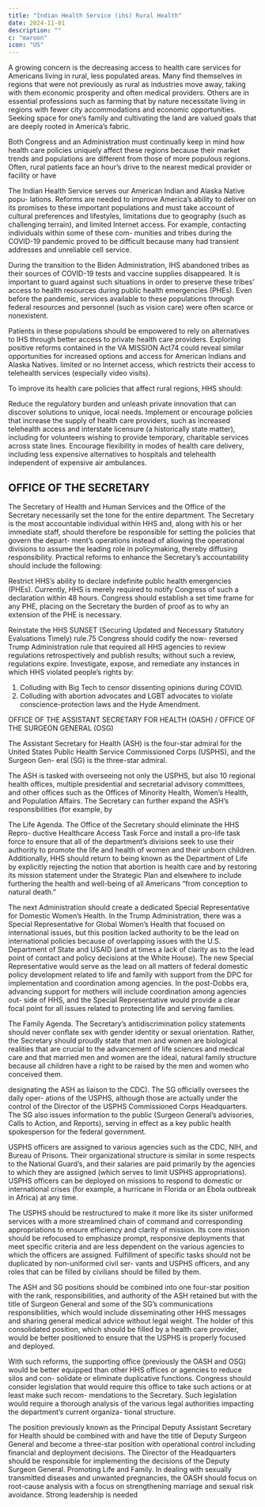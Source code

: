 ```yaml
---
title: "Indian Health Service (ihs) Rural Health"
date: 2024-11-01
description: ""
c: "maroon"
icon: "US"
---
```



A growing concern is the decreasing access to health care services for Americans
living in rural, less populated areas. Many find themselves in regions that were not
previously as rural as industries move away, taking with them economic prosperity
and often medical providers. Others are in essential professions such as farming
that by nature necessitate living in regions with fewer city accommodations and
economic opportunities. Seeking space for one’s family and cultivating the land
are valued goals that are deeply rooted in America’s fabric.

Both Congress and an Administration must continually keep in mind how
health care policies uniquely affect these regions because their market trends
and populations are different from those of more populous regions. Often, rural
patients face an hour’s drive to the nearest medical provider or facility or have

The Indian Health Service serves our American Indian and Alaska Native popu-
lations. Reforms are needed to improve America’s ability to deliver on its promises
to these important populations and must take account of cultural preferences and
lifestyles, limitations due to geography (such as challenging terrain), and limited
Internet access. For example, contacting individuals within some of these com-
munities and tribes during the COVID-19 pandemic proved to be difficult because
many had transient addresses and unreliable cell service.

During the transition to the Biden Administration, IHS abandoned tribes as
their sources of COVID-19 tests and vaccine supplies disappeared. It is important
to guard against such situations in order to preserve these tribes’ access to health
resources during public health emergencies (PHEs). Even before the pandemic,
services available to these populations through federal resources and personnel
(such as vision care) were often scarce or nonexistent.

Patients in these populations should be empowered to rely on alternatives to
IHS through better access to private health care providers. Exploring positive
reforms contained in the VA MISSION Act74 could reveal similar opportunities
for increased options and access for American Indians and Alaska Natives.
limited or no Internet access, which restricts their access to telehealth services
(especially video visits).

To improve its health care policies that affect rural regions, HHS should:

Reduce the regulatory burden and unleash private innovation that can
discover solutions to unique, local needs.
Implement or encourage policies that increase the supply of health care
providers, such as increased telehealth access and interstate licensure
(a historically state matter), including for volunteers wishing to provide
temporary, charitable services across state lines.
Encourage flexibility in modes of health care delivery, including less
expensive alternatives to hospitals and telehealth independent of expensive
air ambulances.


## OFFICE OF THE SECRETARY

The Secretary of Health and Human Services and the Office of the Secretary
necessarily set the tone for the entire department. The Secretary is the most
accountable individual within HHS and, along with his or her immediate staff,
should therefore be responsible for setting the policies that govern the depart-
ment’s operations instead of allowing the operational divisions to assume the
leading role in policymaking, thereby diffusing responsibility.
Practical reforms to enhance the Secretary’s accountability should include
the following:

Restrict HHS’s ability to declare indefinite public health emergencies
(PHEs). Currently, HHS is merely required to notify Congress of such a
declaration within 48 hours. Congress should establish a set time frame
for any PHE, placing on the Secretary the burden of proof as to why an
extension of the PHE is necessary.

Reinstate the HHS SUNSET (Securing Updated and Necessary
Statutory Evaluations Timely) rule.75 Congress should codify the now-
reversed Trump Administration rule that required all HHS agencies to
review regulations retrospectively and publish results; without such a
review, regulations expire.
Investigate, expose, and remediate any instances in which HHS
violated people’s rights by:

1. Colluding with Big Tech to censor dissenting opinions during COVID.
2. Colluding with abortion advocates and LGBT advocates to violate
conscience-protection laws and the Hyde Amendment.

OFFICE OF THE ASSISTANT SECRETARY FOR HEALTH
(OASH) / OFFICE OF THE SURGEON GENERAL (OSG)

The Assistant Secretary for Health (ASH) is the four-star admiral for the United
States Public Health Service Commissioned Corps (USPHS), and the Surgeon Gen-
eral (SG) is the three-star admiral.

The ASH is tasked with overseeing not only the USPHS, but also 10 regional
health offices, multiple presidential and secretarial advisory committees, and other
offices such as the Offices of Minority Health, Women’s Health, and Population
Affairs. The Secretary can further expand the ASH’s responsibilities (for example, by

The Life Agenda. The Office of the Secretary should eliminate the HHS Repro-
ductive Healthcare Access Task Force and install a pro-life task force to ensure
that all of the department’s divisions seek to use their authority to promote the life
and health of women and their unborn children. Additionally, HHS should return
to being known as the Department of Life by explicitly rejecting the notion that
abortion is health care and by restoring its mission statement under the Strategic
Plan and elsewhere to include furthering the health and well-being of all Americans
“from conception to natural death.”

The next Administration should create a dedicated Special Representative
for Domestic Women’s Health. In the Trump Administration, there was a Special
Representative for Global Women’s Health that focused on international issues,
but this position lacked authority to be the lead on international policies because
of overlapping issues with the U.S. Department of State and USAID (and at times
a lack of clarity as to the lead point of contact and policy decisions at the White
House). The new Special Representative would serve as the lead on all matters of
federal domestic policy development related to life and family with support from
the DPC for implementation and coordination among agencies. In the post-Dobbs
era, advancing support for mothers will include coordination among agencies out-
side of HHS, and the Special Representative would provide a clear focal point for
all issues related to protecting life and serving families.

The Family Agenda. The Secretary’s antidiscrimination policy statements
should never conflate sex with gender identity or sexual orientation. Rather, the
Secretary should proudly state that men and women are biological realities that
are crucial to the advancement of life sciences and medical care and that married
men and women are the ideal, natural family structure because all children have
a right to be raised by the men and women who conceived them.

designating the ASH as liaison to the CDC). The SG officially oversees the daily oper-
ations of the USPHS, although those are actually under the control of the Director
of the USPHS Commissioned Corps Headquarters. The SG also issues information
to the public (Surgeon General’s advisories, Calls to Action, and Reports), serving
in effect as a key public health spokesperson for the federal government.

USPHS officers are assigned to various agencies such as the CDC, NIH, and
Bureau of Prisons. Their organizational structure is similar in some respects to the
National Guard’s, and their salaries are paid primarily by the agencies to which they
are assigned (which serves to limit USPHS appropriations). USPHS officers can be
deployed on missions to respond to domestic or international crises (for example,
a hurricane in Florida or an Ebola outbreak in Africa) at any time.

The USPHS should be restructured to make it more like its sister uniformed
services with a more streamlined chain of command and corresponding appropriations to ensure efficiency and clarity of mission. Its core mission should be
refocused to emphasize prompt, responsive deployments that meet specific criteria
and are less dependent on the various agencies to which the officers are assigned.
Fulfillment of specific tasks should not be duplicated by non-uniformed civil ser-
vants and USPHS officers, and any roles that can be filled by civilians should be
filled by them.

The ASH and SG positions should be combined into one four-star position with
the rank, responsibilities, and authority of the ASH retained but with the title of
Surgeon General and some of the SG’s communications responsibilities, which
would include disseminating other HHS messages and sharing general medical
advice without legal weight. The holder of this consolidated position, which should
be filled by a health care provider, would be better positioned to ensure that the
USPHS is properly focused and deployed.

With such reforms, the supporting office (previously the OASH and OSG) would
be better equipped than other HHS offices or agencies to reduce silos and con-
solidate or eliminate duplicative functions. Congress should consider legislation
that would require this office to take such actions or at least make such recom-
mendations to the Secretary. Such legislation would require a thorough analysis
of the various legal authorities impacting the department’s current organiza-
tional structure.

The position previously known as the Principal Deputy Assistant Secretary for
Health should be combined with and have the title of Deputy Surgeon General
and become a three-star position with operational control including financial and
deployment decisions. The Director of the Headquarters should be responsible for
implementing the decisions of the Deputy Surgeon General.
Promoting Life and Family. In dealing with sexually transmitted diseases and
unwanted pregnancies, the OASH should focus on root-cause analysis with a focus
on strengthening marriage and sexual risk avoidance. Strong leadership is needed

